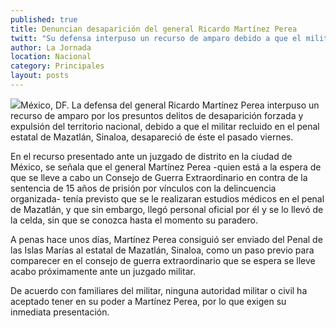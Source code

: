 ```yaml
---
published: true
title: Denuncian desaparición del general Ricardo Martínez Perea
twitt: "Su defensa interpuso un recurso de amparo debido a que el militar estaba recluido en el penal estatal de Mazatlán, Sinaloa, de donde desapareció el pasado viernes"
author: La Jornada
location: Nacional
category: Principales
layout: posts
---
```


![](http://i.imgur.com/dqOMReDm.jpg)México, DF. La defensa del general Ricardo Martínez Perea interpuso un recurso de amparo por los presuntos delitos de desaparición forzada y expulsión del territorio nacional, debido a que el militar recluido en el penal estatal de Mazatlán, Sinaloa, desapareció de éste el pasado viernes.

En el recurso presentado ante un juzgado de distrito en la ciudad de México, se señala que el general Martínez Perea -quien está a la espera de que se lleve a cabo un Consejo de Guerra Extraordinario en contra de la sentencia de 15 años de prisión por vínculos con la delincuencia organizada- tenía previsto que se le realizaran estudios médicos en el penal de Mazatlán, y que sin embargo, llegó personal oficial por él y se lo llevó de la celda, sin que se conozca hasta el momento su paradero.

A penas hace unos días, Martínez Perea consiguió ser enviado del Penal de las Islas Marías al estatal de Mazatlán, Sinaloa, como un paso previo para comparecer en el consejo de guerra extraordinario que se espera se lleve acabo próximamente ante un juzgado militar.

De acuerdo con familiares del militar, ninguna autoridad militar o civil ha aceptado tener en su poder a Martínez Perea, por lo que exigen su inmediata presentación.

